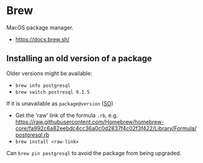 # Brew

MacOS package manager.

* <https://docs.brew.sh/>

## Installing an old version of a package

Older versions might be available:

* `brew info postgresql`
* `brew switch postresql 9.1.5`

If it is unavailable as `package@version` ([SO](https://stackoverflow.com/a/7787703/125246))

* Get the 'raw' link of the formula `.rb`, e.g. <https://raw.githubusercontent.com/Homebrew/homebrew-core/fa992c6a82eebdc4cc36a0c0d2837f4c02f3f422/Library/Formula/postgresql.rb>
* `brew install <raw-link>`

Can `brew pin postgresql` to avoid the package from being upgraded.